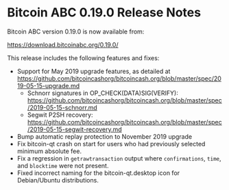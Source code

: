# Bitcoin ABC 0.19.0 Release Notes

Bitcoin ABC version 0.19.0 is now available from:

  <https://download.bitcoinabc.org/0.19.0/>

This release includes the following features and fixes:
 - Support for May 2019 upgrade features, as detailed at https://github.com/bitcoincashorg/bitcoincash.org/blob/master/spec/2019-05-15-upgrade.md
    - Schnorr signatures in OP_CHECK(DATA)SIG(VERIFY): https://github.com/bitcoincashorg/bitcoincash.org/blob/master/spec/2019-05-15-schnorr.md
    - Segwit P2SH recovery: https://github.com/bitcoincashorg/bitcoincash.org/blob/master/spec/2019-05-15-segwit-recovery.md
 - Bump automatic replay protection to November 2019 upgrade
 - Fix bitcoin-qt crash on start for users who had previously selected minimum absolute fee.
 - Fix a regression in `getrawtransaction` output where `confirmations`, `time`, and `blocktime` were not present.
 - Fixed incorrect naming for the bitcoin-qt.desktop icon for Debian/Ubuntu distributions.
